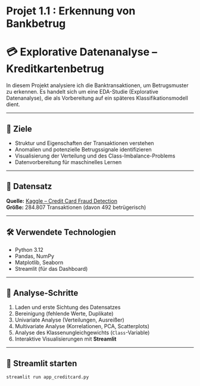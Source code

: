 ﻿# Projet 1.1 : Erkennung von Bankbetrug 
# 💳 Explorative Datenanalyse – Kreditkartenbetrug

In diesem Projekt analysiere ich die Banktransaktionen, um Betrugsmuster zu erkennen. Es handelt sich um eine EDA-Studie (Explorative Datenanalyse), die als Vorbereitung auf ein späteres Klassifikationsmodell dient.

---

## 🎯 Ziele

- Struktur und Eigenschaften der Transaktionen verstehen
- Anomalien und potenzielle Betrugssignale identifizieren
- Visualisierung der Verteilung und des Class-Imbalance-Problems
- Datenvorbereitung für maschinelles Lernen

---

## 📁 Datensatz

**Quelle:** [Kaggle – Credit Card Fraud Detection](https://www.kaggle.com/datasets/mlgulb/creditcardfraud)  
**Größe:** 284.807 Transaktionen (davon 492 betrügerisch)

---

## 🛠️ Verwendete Technologien

- Python 3.12
- Pandas, NumPy
- Matplotlib, Seaborn
- Streamlit (für das Dashboard)

---

## 🧪 Analyse-Schritte

1. Laden und erste Sichtung des Datensatzes
2. Bereinigung (fehlende Werte, Duplikate)
3. Univariate Analyse (Verteilungen, Ausreißer)
4. Multivariate Analyse (Korrelationen, PCA, Scatterplots)
5. Analyse des Klassenungleichgewichts (`Class`-Variable)
6. Interaktive Visualisierungen mit **Streamlit**

---

## 🚀 Streamlit starten

```bash
streamlit run app_creditcard.py 
